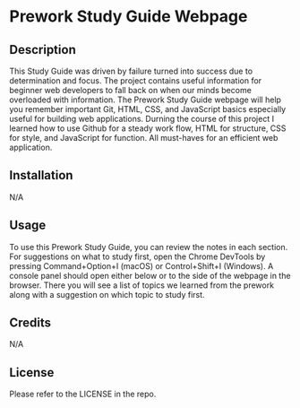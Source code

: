 # Prework Study Guide Webpage

## Description

This Study Guide was driven by failure turned into success due to determination and focus. The project contains useful information for beginner web developers to fall back on when our minds become overloaded with information. The Prework Study Guide webpage will help you remember important Git, HTML, CSS, and JavaScript basics especially useful for building web applications. Durning the course of this project I learned how to use Github for a steady work flow, HTML for structure, CSS for style, and JavaScript for function. All must-haves for an efficient web application.

## Installation

N/A

## Usage

To use this Prework Study Guide, you can review the notes in each section. For suggestions on what to study first, open the Chrome DevTools by pressing Command+Option+I (macOS) or Control+Shift+I (Windows). A console panel should open either below or to the side of the webpage in the browser. There you will see a list of topics we learned from the prework along with a suggestion on which topic to study first.

## Credits

N/A

## License

Please refer to the LICENSE in the repo.